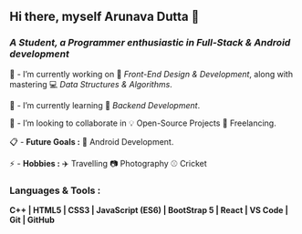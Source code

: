## Hi there, myself Arunava Dutta 👋
### ***A Student, a Programmer enthusiastic in Full-Stack & Android development***

🔭 - I’m currently working on :beginner: *Front-End Design & Development*, along with mastering :computer: *Data Structures & Algorithms*.

🌱 - I’m currently learning :wrench: *Backend Development*.

🤝 - I’m looking to collaborate in :bulb: Open-Source Projects :memo: Freelancing.

:clipboard: - **Future Goals :** :iphone: Android Development.

⚡ - **Hobbies :**  :airplane: Travelling :camera: Photography :baseball: Cricket


### Languages & Tools : 
**C++ | HTML5 | CSS3 | JavaScript (ES6) | BootStrap 5 | React | VS Code | Git | GitHub** 

<!--
**Evergreen07/Evergreen07** is a ✨ _special_ ✨ repository because its `README.md` (this file) appears on your GitHub profile.

Here are some ideas to get you started:

- 🔭 I’m currently working on ...
- 🌱 I’m currently learning ...
- 👯 I’m looking to collaborate on ...
- 🤔 I’m looking for help with ...
- 💬 Ask me about ...
- 📫 How to reach me: ...
- 😄 Pronouns: ...
- ⚡ Fun fact: ...
-->
